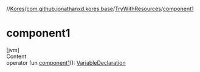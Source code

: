 //[Kores](../../index.md)/[com.github.jonathanxd.kores.base](../index.md)/[TryWithResources](index.md)/[component1](component1.md)



# component1  
[jvm]  
Content  
operator fun [component1](component1.md)(): [VariableDeclaration](../-variable-declaration/index.md)  



